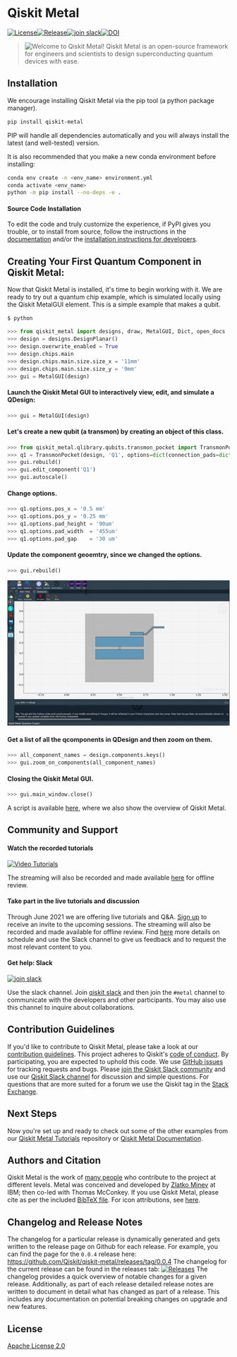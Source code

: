 # Qiskit Metal 
[![License](https://img.shields.io/github/license/Qiskit/qiskit-metal.svg?style=popout-square)](https://opensource.org/licenses/Apache-2.0)<!--- long-description-skip-begin -->[![Release](https://img.shields.io/github/release/Qiskit/qiskit-metal.svg?style=popout-square)](https://github.com/Qiskit/qiskit-metal/releases)<!--- long-description-skip-begin -->[![join slack](https://img.shields.io/badge/slack-@qiskit-yellow.svg?logo=slack&style=popout-square)](https://ibm.co/joinqiskitslack)[![DOI](https://zenodo.org/badge/DOI/10.5281/zenodo.4618153.svg)](https://doi.org/10.5281/zenodo.4618153)
 
>![Welcome to Qiskit Metal!](https://github.com/Qiskit/qiskit-metal/blob/main/docs/images/zkm_banner.png 'Welcome to Qiskit Metal')
> Qiskit Metal is an open-source framework for engineers and scientists to design superconducting quantum devices with ease.

## Installation
We encourage installing Qiskit Metal via the pip tool (a python package manager).
```bash
pip install qiskit-metal
```
PIP will handle all dependencies automatically and you will always install the latest (and well-tested) version. 

It is also recommended that you make a new conda environment before installing:

```bash
conda env create -n <env_name> environment.yml
conda activate <env_name>
python -m pip install --no-deps -e .
```
#### Source Code Installation
To edit the code and truly customize the experience, if PyPI gives you trouble, or to install from source, follow the instructions in the [documentation](https://qiskit.org/documentation/metal/installation.html) and/or the [installation instructions for developers](/README_developers.md).

## Creating Your First Quantum Component in Qiskit Metal:
Now that Qiskit Metal is installed, it's time to begin working with it.
We are ready to try out a quantum chip example, which is simulated locally using
the Qiskit MetalGUI element. This is a simple example that makes a qubit.
```
$ python
```
```python
>>> from qiskit_metal import designs, draw, MetalGUI, Dict, open_docs
>>> design = designs.DesignPlanar()
>>> design.overwrite_enabled = True
>>> design.chips.main
>>> design.chips.main.size.size_x = '11mm'
>>> design.chips.main.size.size_y = '9mm'
>>> gui = MetalGUI(design)
```
#### Launch the Qiskit Metal GUI to interactively view, edit, and simulate a QDesign:
```python
>>> gui = MetalGUI(design)
```
#### Let's create a new qubit (a transmon) by creating an object of this class.
```python
>>> from qiskit_metal.qlibrary.qubits.transmon_pocket import TransmonPocket
>>> q1 = TransmonPocket(design, 'Q1', options=dict(connection_pads=dict(a=dict())))
>>> gui.rebuild()
>>> gui.edit_component('Q1')
>>> gui.autoscale()
```
#### Change options.
```python
>>> q1.options.pos_x = '0.5 mm'
>>> q1.options.pos_y = '0.25 mm'
>>> q1.options.pad_height = '90um'
>>> q1.options.pad_width  = '455um'
>>> q1.options.pad_gap    = '30 um'
```
#### Update the component geoemtry, since we changed the options.
```python
>>> gui.rebuild()
```
![Example_Image!](https://raw.githubusercontent.com/Qiskit/qiskit-metal/main/docs/images/1_1_Birds_eye_view_of_Qiskit_Metal_example_image.jpg 'Example_Image') 
#### Get a list of all the qcomponents in QDesign and then zoom on them.
```python
>>> all_component_names = design.components.keys()
>>> gui.zoom_on_components(all_component_names)
```
#### Closing the Qiskit Metal GUI.
```python
>>> gui.main_window.close()
```

A script is available [here](https://qiskit.org/documentation/metal/tut/overview/1.1%20High%20Level%20Demo%20of%20Qiskit%20Metal.html), where we also show the overview of Qiskit Metal.

## Community and Support

#### Watch the recorded tutorials 
[![Video Tutorials](https://img.shields.io/badge/youtube-Video_Tutorials-red.svg?logo=youtube)](https://youtube.com/playlist?list=PLOFEBzvs-VvqHl5ZqVmhB_FcSqmLufsjb)

The streaming will also be recorded and made available [here](https://www.youtube.com/playlist?list=PLOFEBzvs-VvqHl5ZqVmhB_FcSqmLufsjb) for offline review.

#### Take part in the live tutorials and discussion
Through June 2021 we are offering live tutorials and Q&A. [Sign up](https://airtable.com/shrxQEgKqZCf319F3) to receive an invite to the upcoming sessions.  The streaming will also be recorded and made available for offline review.  Find [here](https://github.com/Qiskit/qiskit-metal/blob/main/README_Tutorials.md) more details on schedule and use the Slack channel to give us feedback and to request the most relevant content to you.

#### Get help: Slack 
[![join slack](https://img.shields.io/badge/slack-blue.svg?logo=slack)](https://ibm.co/joinqiskitslack)

Use the slack channel.  Join [qiskit slack](https://ibm.co/joinqiskitslack) and then join the `#metal` channel to communicate with the developers and other participants.  You may also use this channel to inquire about collaborations.

## Contribution Guidelines
If you'd like to contribute to Qiskit Metal, please take a look at our
[contribution guidelines](CONTRIBUTING.md). This project adheres to Qiskit's [code of conduct](CODE_OF_CONDUCT.md). By participating, you are expected to uphold this code.
We use [GitHub issues](https://github.com/Qiskit/qiskit-metal/issues) for tracking requests and bugs. Please
[join the Qiskit Slack community](https://ibm.co/joinqiskitslack)
and use our [Qiskit Slack channel](https://qiskit.slack.com) for discussion and simple questions.
For questions that are more suited for a forum we use the Qiskit tag in the [Stack Exchange](https://quantumcomputing.stackexchange.com/questions/tagged/qiskit).
## Next Steps
Now you're set up and ready to check out some of the other examples from our
[Qiskit Metal Tutorials](https://github.com/Qiskit/qiskit-metal/tutorials/) repository or [Qiskit Metal Documentation](https://qiskit.org/documentation/metal/tut/).
## Authors and Citation
Qiskit Metal is the work of [many people](https://github.com/Qiskit/qiskit-metal/pulse/monthly) who contribute to the project at different levels. Metal was conceived and developed by [Zlatko Minev](zlatko-minev.com) at IBM; then co-led with Thomas McConkey. If you use Qiskit Metal, please cite as per the included [BibTeX file](https://github.com/Qiskit/qiskit-metal/blob/main/Qiskit_Metal.bib). For icon attributions, see [here](/qiskit_metal/_gui/_imgs/icon_attributions.txt).
## Changelog and Release Notes
The changelog for a particular release is dynamically generated and gets
written to the release page on Github for each release. For example, you can
find the page for the `0.0.4` release here:
https://github.com/Qiskit/qiskit-metal/releases/tag/0.0.4
The changelog for the current release can be found in the releases tab:
[![Releases](https://img.shields.io/github/release/Qiskit/qiskit-metal.svg?style=popout-square)](https://github.com/Qiskit/qiskit-metal/releases)
The changelog provides a quick overview of notable changes for a given
release.
Additionally, as part of each release detailed release notes are written to
document in detail what has changed as part of a release. This includes any
documentation on potential breaking changes on upgrade and new features.
## License
[Apache License 2.0](LICENSE.txt)

